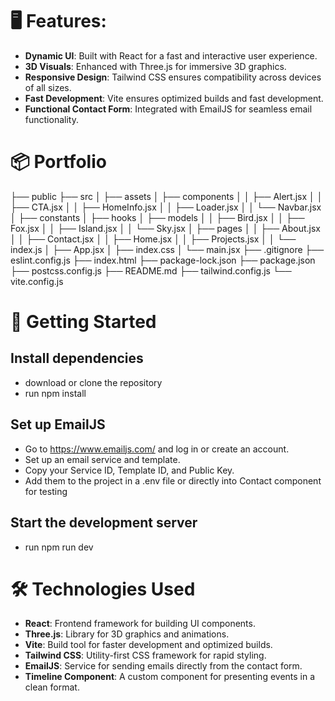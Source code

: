 <h1>🖥️ Features:</h1>

- **Dynamic UI**: Built with React for a fast and interactive user experience.
- **3D Visuals**: Enhanced with Three.js for immersive 3D graphics.
- **Responsive Design**: Tailwind CSS ensures compatibility across devices of all sizes.
- **Fast Development**: Vite ensures optimized builds and fast development.
- **Functional Contact Form**: Integrated with EmailJS for seamless email functionality.

<h1>📦 Portfolio</h1>

├── public
├── src
│   ├── assets
│   ├── components
│   │   ├── Alert.jsx
│   │   ├── CTA.jsx
│   │   ├── HomeInfo.jsx
│   │   ├── Loader.jsx
│   │   └── Navbar.jsx
│   ├── constants
│   ├── hooks
│   ├── models
│   │   ├── Bird.jsx
│   │   ├── Fox.jsx
│   │   ├── Island.jsx
│   │   └── Sky.jsx
│   ├── pages
│   │   ├── About.jsx
│   │   ├── Contact.jsx
│   │   ├── Home.jsx
│   │   ├── Projects.jsx
│   │   └── index.js
│   ├── App.jsx
│   ├── index.css
│   └── main.jsx
├── .gitignore
├── eslint.config.js
├── index.html
├── package-lock.json
├── package.json
├── postcss.config.js
├── README.md
├── tailwind.config.js
└── vite.config.js


<h1>🚀 Getting Started</h1>

## Install dependencies

- download or clone the repository
- run npm install
## Set up EmailJS

- Go to https://www.emailjs.com/ and log in or create an account.
- Set up an email service and template.
- Copy your Service ID, Template ID, and Public Key.
- Add them to the project in a .env file or directly into Contact component for testing
## Start the development server

- run npm run dev
<h1>🛠️ Technologies Used</h1>

- **React**: Frontend framework for building UI components.
- **Three.js**: Library for 3D graphics and animations.
- **Vite**: Build tool for faster development and optimized builds.
- **Tailwind CSS**: Utility-first CSS framework for rapid styling.
- **EmailJS**: Service for sending emails directly from the contact form.
- **Timeline Component**: A custom component for presenting events in a clean format.
